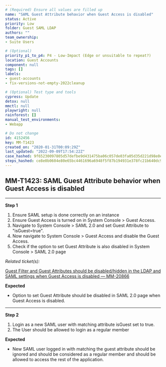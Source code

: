 ```yaml
---
# (Required) Ensure all values are filled up
name: "SAML Guest Attribute behavior when Guest Access is disabled"
status: Active
priority: Low
folder: Guest SAML LDAP
authors: ""
team_ownership: 
- Suite Users

# (Optional)
priority_p1_to_p4: P4 - Low-Impact (Edge or unsuitable to repeat?)
location: Guest Accounts
component: null
tags: []
labels: 
- guest-accounts
- fix-versions-not-empty-2022cleanup

# (Optional) Test type and tools
cypress: Update
detox: null
mmctl: null
playwright: null
rainforest: []
manual_test_environments: 
- Webapp

# Do not change
id: 4152456
key: MM-T1423
created_on: "2020-01-31T00:09:29Z"
last_updated: "2022-09-09T17:54:22Z"
case_hashed: 9f65230097805d57defbe9d431475ba06c057de03fa05d35d221d98e0ea753a23108ce7697fb95924fb40625113c8dd3
steps_hashed: ce8e0b0604e80e65bc4461696a6948f5f87b194931e378fc21b640dc98079c8ac82c12f3373a39c49ab98030d26b1ab2
---
```


<!-- (Auto-generated) Based on frontmatter's "key" and "name" -->

## MM-T1423: SAML Guest Attribute behavior when Guest Access is disabled

---

**Step 1**

1. Ensure SAML setup is done correctly on an instance
2. Ensure Guest Access is turned on in System Console > Guest Access.
3. Navigate to System Console > SAML 2.0 and set Guest Attribute to "isGuest=true".
4. Now navigate to System Console > Guest Access and disable the Guest Access.
5. Check if the option to set Guest Attribute is also disabled in System Console > SAML 2.0 page

_Related ticket(s):_

[Guest Filter and Guest Attributes should be disabled/hidden in the LDAP and SAML settings when Guest Access is disabled — MM-20866](https://mattermost.atlassian.net/browse/MM-20866)

**Expected**

- Option to set Guest Attribute should be disabled in SAML 2.0 page when Guest Access is disabled.

---

**Step 2**

1. Login as a new SAML user with matching attribute isGuest set to true.
2. The User should be allowed to login as a regular member

**Expected**

- New SAML user logged in with matching the guest attribute should be ignored and should be considered as a regular member and should be allowed to access the rest of the application.
